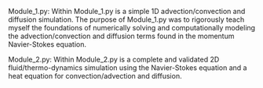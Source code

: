 Module_1.py:
Within Module_1.py is a simple 1D advection/convection and diffusion simulation. The purpose of Module_1.py was to rigorously teach 
myself the foundations of numerically solving and computationally modeling the advection/convection and diffusion terms found in the 
momentum Navier-Stokes equation.

Module_2.py:
Within Module_2.py is a complete and validated 2D fluid/thermo-dynamics simulation using the Navier-Stokes equation and a heat equation 
for convection/advection and diffusion. 
